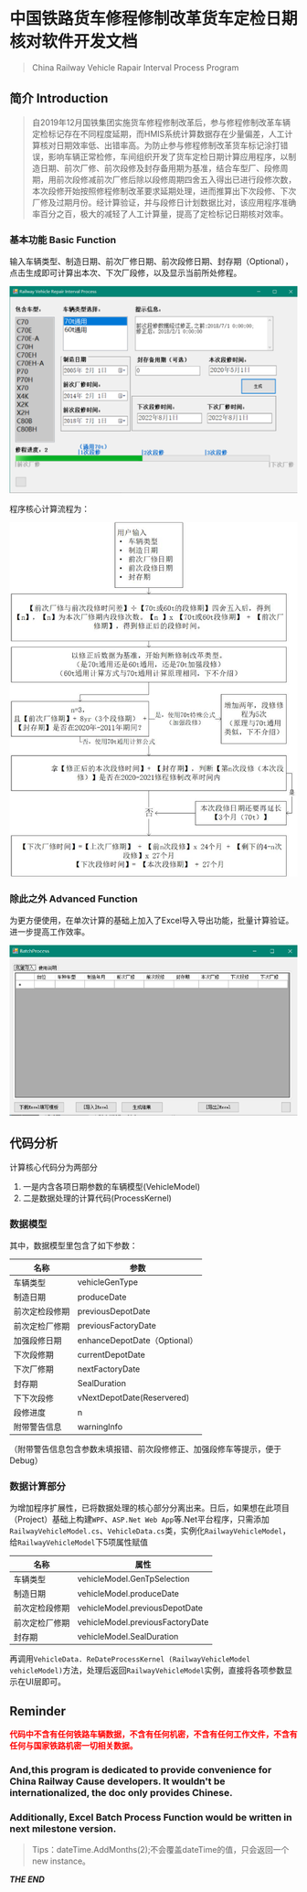 # 中国铁路货车修程修制改革货车定检日期核对软件开发文档

> China Railway Vehicle Rapair Interval Process Program

## 简介 Introduction

> 自2019年12月国铁集团实施货车修程修制改革后，参与修程修制改革车辆定检标记存在不同程度延期，而HMIS系统计算数据存在少量偏差，人工计算核对日期效率低、出错率高。为防止参与修程修制改革货车标记涂打错误，影响车辆正常检修，车间组织开发了货车定检日期计算应用程序，以制造日期、前次厂修、前次段修及封存备用期为基准，结合车型厂、段修周期，用前次段修减前次厂修后除以段修周期四舍五入得出已进行段修次数，本次段修开始按照修程修制改革要求延期处理，进而推算出下次段修、下次厂修及过期月份。经计算验证，并与段修日计划数据比对，该应用程序准确率百分之百，极大的减轻了人工计算量，提高了定检标记日期核对效率。

### 基本功能 Basic Function

输入车辆类型、制造日期、前次厂修日期、前次段修日期、封存期（Optional），点击生成即可计算出本次、下次厂段修，以及显示当前所处修程。

![](2.png)

程序核心计算流程为：

![](flow.jpg)

### 除此之外 Advanced Function

为更方便使用，在单次计算的基础上加入了Excel导入导出功能，批量计算验证。进一步提高工作效率。

![](3.png)

## 代码分析
计算核心代码分为两部分

1. 一是内含各项日期参数的车辆模型(VehicleModel)
2. 二是数据处理的计算代码(ProcessKernel)

### 数据模型

其中，数据模型里包含了如下参数：

名称|参数
-|-
车辆类型 | vehicleGenType
制造日期 | produceDate
前次定检段修期 | previousDepotDate
前次定检厂修期 | previousFactoryDate
加强段修日期 | enhanceDepotDate（Optional）
下次段修期 | currentDepotDate
下次厂修期 | nextFactoryDate
封存期 | SealDuration
下下次段修 | vNextDepotDate(Reservered)
段修进度 | n
附带警告信息 | warningInfo

（附带警告信息包含参数未填报错、前次段修修正、加强段修车等提示，便于Debug）

### 数据计算部分

为增加程序扩展性，已将数据处理的核心部分分离出来。日后，如果想在此项目（Project）基础上构建```WPF```、```ASP.Net Web App```等.Net平台程序，只需添加```RailwayVehicleModel.cs```、```VehicleData.cs```类，实例化```RailwayVehicleModel```，给```RailwayVehicleModel```下5项属性赋值

名称 | 属性
-|-
车辆类型 | vehicleModel.GenTpSelection
制造日期 | vehicleModel.produceDate
前次定检段修期 | vehicleModel.previousDepotDate
前次定检厂修期 | vehicleModel.previousFactoryDate
封存期 | vehicleModel.SealDuration

再调用```VehicleData. ReDateProcessKernel (RailwayVehicleModel vehicleModel)```方法，处理后返回```RailwayVehicleModel```实例，直接将各项参数显示在UI层即可。

## Reminder
**<font color=red>代码中不含有任何铁路车辆数据，不含有任何机密，不含有任何工作文件，不含有任何与国家铁路机密一切相关数据。</font>**

### And,this program is dedicated to provide convenience for China Railway Cause developers. It wouldn't be internationalized, the doc only provides Chinese.
### Additionally, Excel Batch Process Function would be written in next milestone version.


> Tips：dateTime.AddMonths(2);不会覆盖dateTime的值，只会返回一个new instance。

***THE END***
